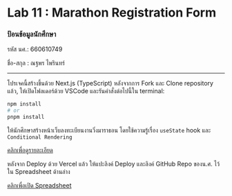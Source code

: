 # Lab 11 : Marathon Registration Form

### ป้อนข้อมูลนักศึกษา

รหัส นศ.: 660610749

ชื่อ-สกุล : ณฐพร ไพรินทร์

---

โปรเจคนี้สร้างขึ้นด้วย Next.js (TypeScript)
หลังจากการ Fork และ Clone repository แล้ว, ให้เปิดโฟลเดอร์ด้วย VSCode และรันคำสั่งต่อไปนี้ใน terminal:

```bash
npm install
# or
pnpm install
```

ให้นักศึกษาสร้างหน้าเว็บลงทะเบียนงานวิ่งมาราธอน โดยใช้ความรู้เรื่อง `useState` hook และ `Conditional Rendering`

[คลิกเพื่อดูรายละเอียด](https://o365cmu-my.sharepoint.com/:b:/g/personal/dome_potikanond_cmu_ac_th/Ecl3-Z32JlFIs-bhBTYbEUEBDHOHfc9yez-86P0644kK-A?e=n2DZb0)

หลังจาก Deploy ด้วย Vercel แล้ว ให้แปะลิงค์ Deploy และลิงค์ GitHub Repo ของน.ศ. ไว้ใน Spreadsheet ด้านล่าง

[คลิกเพื่อเปิด Spreadsheet](https://o365cmu-my.sharepoint.com/:x:/g/personal/dome_potikanond_cmu_ac_th/EfmPM2Wz7OZAiAn23yVwzKwBacdSRIyVOhMjqTMzrHohMg?e=gWuUzE)
